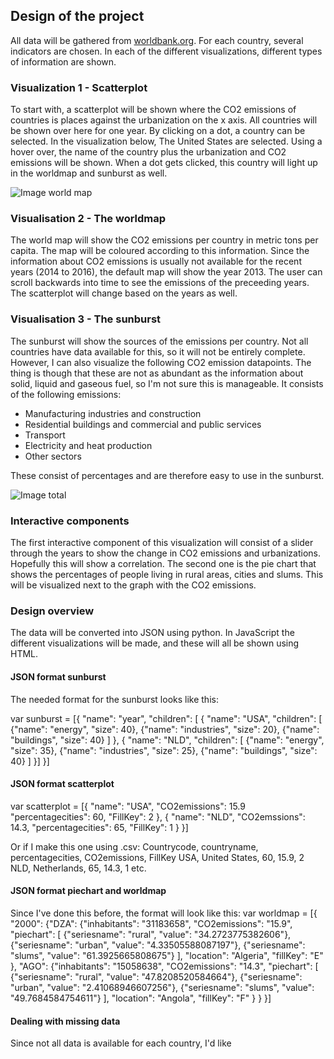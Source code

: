 ## Design of the project

All data will be gathered from [worldbank.org](http://databank.worldbank.org/data/reports.aspx?source=world-development-indicators#). For each country, several indicators are chosen. In each of the different visualizations, different types of information are shown.

### Visualization 1 - Scatterplot
To start with, a scatterplot will be shown where the CO2 emissions of countries is places against the urbanization on the x axis. All countries will be shown over here for one year. By clicking on a dot, a country can be selected. In the visualization below, The United States are selected. Using a hover over, the name of the country plus the urbanization and CO2 emissions will be shown. When a dot gets clicked, this country will light up in the worldmap and sunburst as well.  

![Image world map ](https://github.com/florindevessies/Programmeerproject/tree/master/doc/worldmapscatterplot.jpg)

### Visualisation 2 - The worldmap
The world map will show the CO2 emissions per country in metric tons per capita. The map will be coloured according to this information.  Since the information about CO2 emissions is usually not available for the recent years (2014 to 2016), the default map will show the year 2013. The user can scroll backwards into time to see the emissions of the preceeding years. The scatterplot will change based on the years as well. 

### Visualisation 3 - The sunburst
The sunburst will show the sources of the emissions per country. Not all countries have data available for this, so it will not be entirely complete. However, I can also visualize the following CO2 emission datapoints. The thing is though that these are not as abundant as the information about solid, liquid and gaseous fuel, so I'm not sure this is manageable. It consists of the following emissions:

* Manufacturing industries and construction
* Residential buildings and commercial and public services
* Transport
* Electricity and heat production
* Other sectors

These consist of percentages and are therefore easy to use in the sunburst. 

![Image total](https://github.com/florindevessies/Programmeerproject/tree/master/doc/complete.jpg)


### Interactive components
The first interactive component of this visualization will consist of a slider through the years to show the change in CO2 emissions and urbanizations. Hopefully this will show a correlation. The second one is the pie chart that shows the percentages of people living in rural areas, cities and slums. This will be visualized next to the graph with the CO2 emissions.

### Design overview
The data will be converted into JSON using python. In JavaScript the different visualizations will be made, and these will all be shown using HTML. 

#### JSON format sunburst
The needed format for the sunburst looks like this:

var sunburst = [{
 "name": "year",
 "children": [
  {
   "name": "USA",
   "children": [
    {"name": "energy", "size": 40},
    {"name": "industries", "size": 20},
    {"name": "buildings", "size": 40}
    ]
  },
  {
  	"name": "NLD",
  	 "children": [
    {"name": "energy", "size": 35},
    {"name": "industries", "size": 25},
    {"name": "buildings", "size": 40}
    ]
  }]
  }]

#### JSON format scatterplot
var scatterplot = [{
    "name": "USA",
        "CO2emissions": 15.9
        "percentagecities": 60,
        "FillKey": 2
}, {
    "name": "NLD",
        "CO2emssions": 14.3,
        "percentagecities": 65,
        "FillKey": 1
        }
        }]

Or if I make this one using .csv:
Countrycode, countryname, percentagecities, CO2emissions, FillKey
USA, United States, 60, 15.9, 2
NLD, Netherlands, 65, 14.3, 1
etc.

#### JSON format piechart and worldmap
Since I've done this before, the format will look like this:
var worldmap = [{
	"2000": 
	{"DZA": 
	{"inhabitants": "31183658",
	"CO2emissions": "15.9", 
	"piechart": [
	{"seriesname": "rural", "value": "34.2723775382606"}, 
	{"seriesname": "urban", "value": "4.33505588087197"}, 
	{"seriesname": "slums", "value": "61.3925665808675"}
	], 
	"location": "Algeria", 
	"fillKey": "E"
	}, 
	"AGO": 
	{"inhabitants": "15058638",
	"CO2emissions": "14.3", 
	"piechart": [
	{"seriesname": "rural", "value": "47.8208520584664"}, 
	{"seriesname": "urban", "value": "2.41068946607256"}, 
	{"seriesname": "slums", "value": "49.7684584754611"}
	], 
	"location": "Angola",
	"fillKey": "F"
	}
	}
}]

#### Dealing with missing data
Since not all data is available for each country, I'd like